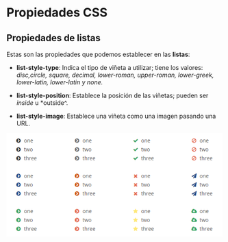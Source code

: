 #  **Propiedades CSS**

## **Propiedades de listas**

Estas son las propiedades que podemos establecer en las **listas**:

- **list-style-type**: Indica el tipo de viñeta a utilizar; tiene los valores: *disc,circle, square, decimal, lower-roman, upper-roman,
lower-greek, lower-latin, lower-latin y none.*

- **list-style-position**: Establece la posición de las viñetas; pueden ser *inside* u *outside^.

- **list-style-image**: Establece una viñeta como una imagen pasando una URL.

![Alt text](image-8.png)
